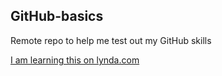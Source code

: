 ## GitHub-basics
Remote repo to help me test out my GitHub skills


[I am learning this on lynda.com](http://www.lynda.com)
